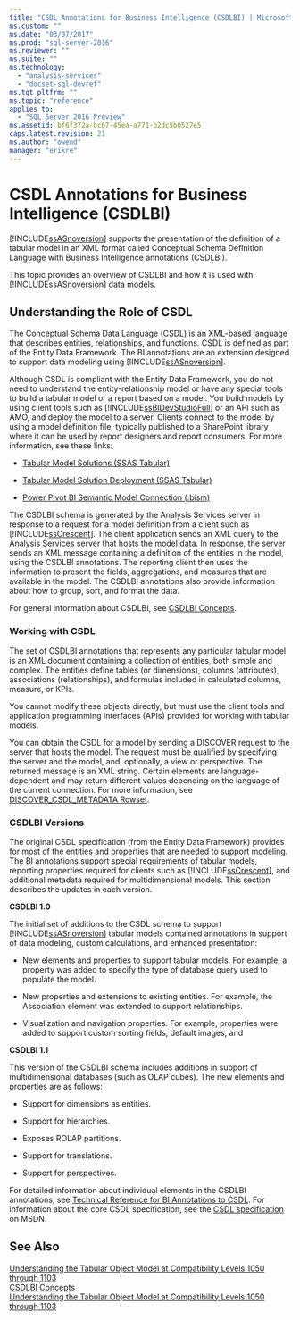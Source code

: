 ```yaml
---
title: "CSDL Annotations for Business Intelligence (CSDLBI) | Microsoft Docs"
ms.custom: ""
ms.date: "03/07/2017"
ms.prod: "sql-server-2016"
ms.reviewer: ""
ms.suite: ""
ms.technology: 
  - "analysis-services"
  - "docset-sql-devref"
ms.tgt_pltfrm: ""
ms.topic: "reference"
applies_to: 
  - "SQL Server 2016 Preview"
ms.assetid: bf6f372a-bc67-45ea-a771-b2dc5b0527e5
caps.latest.revision: 21
ms.author: "owend"
manager: "erikre"
---
```

# CSDL Annotations for Business Intelligence (CSDLBI)
  [!INCLUDE[ssASnoversion](../../analysis-services/includes/ssasnoversion-md.md)] supports the presentation of the definition of a tabular model in an XML format called Conceptual Schema Definition Language with Business Intelligence annotations (CSDLBI).  
  
 This topic provides an overview of CSDLBI and how it is used with [!INCLUDE[ssASnoversion](../../analysis-services/includes/ssasnoversion-md.md)] data models.  
  
## Understanding the Role of CSDL  
 The Conceptual Schema Data Language (CSDL) is an XML-based language that describes entities, relationships, and functions. CSDL is defined as part of the Entity Data Framework. The BI annotations are an extension designed to support data modeling using [!INCLUDE[ssASnoversion](../../analysis-services/includes/ssasnoversion-md.md)].  
  
 Although CSDL is compliant with the Entity Data Framework, you do not need to understand the entity-relationship model or have any special tools to build a tabular model or a report based on a model. You build models by using client tools such as [!INCLUDE[ssBIDevStudioFull](../../analysis-services/includes/ssbidevstudiofull-md.md)] or an API such as AMO, and deploy the model to a server. Clients connect to the model by using a model definition file, typically published to a SharePoint library where it can be used by report designers and report consumers. For more information, see these links:  
  
-   [Tabular Model Solutions &#40;SSAS Tabular&#41;](../../analysis-services/tabular-models/tabular-model-solutions-ssas-tabular.md)  
  
-   [Tabular Model Solution Deployment &#40;SSAS Tabular&#41;](../../analysis-services/tabular-models/tabular-model-solution-deployment-ssas-tabular.md)  
  
-   [Power Pivot BI Semantic Model Connection &#40;.bism&#41;](../../analysis-services/power-pivot-sharepoint/power-pivot-bi-semantic-model-connection-.bism.md)  
  
 The CSDLBI schema is generated by the Analysis Services server in response to a request for a model definition from a client such as [!INCLUDE[ssCrescent](../../analysis-services/includes/sscrescent-md.md)]. The client application sends an XML query to the Analysis Services server that hosts the model data. In response, the server sends an XML message containing a definition of the entities in the model, using the CSDLBI annotations. The reporting client then uses the information to present the fields, aggregations, and measures that are available in the model. The CSDLBI annotations also provide information about how to group, sort, and format the data.  
  
 For general information about CSDLBI, see [CSDLBI Concepts](../../analysis-services/tabular-model-programming-compatibility-levels-1050-1103/csdlbi-concepts.md).  
  
### Working with CSDL  
 The set of CSDLBI annotations that represents any particular tabular model is an XML document containing a collection of entities, both simple and complex. The entities define tables (or dimensions), columns (attributes), associations (relationships), and formulas included in calculated columns, measure, or KPIs.  
  
 You cannot modify these objects directly, but must use the client tools and application programming interfaces (APIs) provided for working with tabular models.  
  
 You can obtain the CSDL for a model by sending a DISCOVER request to the server that hosts the model. The request must be qualified by specifying the server and the model, and, optionally, a view or perspective. The returned message is an XML string. Certain elements are language-dependent and may return different values depending on the language of the current connection. For more information, see [DISCOVER_CSDL_METADATA Rowset](../../analysis-services/schema-rowsets/xml/discover-csdl-metadata-rowset.md).  
  
### CSDLBI Versions  
 The original CSDL specification (from the Entity Data Framework) provides for most of the entities and properties that are needed to support modeling. The BI annotations support special requirements of tabular models, reporting properties required for clients such as [!INCLUDE[ssCrescent](../../analysis-services/includes/sscrescent-md.md)], and additional metadata required for multidimensional models. This section describes the updates in each version.  
  
 **CSDLBI 1.0**  
  
 The initial set of additions to the CSDL schema to support [!INCLUDE[ssASnoversion](../../analysis-services/includes/ssasnoversion-md.md)] tabular models contained annotations in support of data modeling, custom calculations, and enhanced presentation:  
  
-   New elements and properties to support tabular models. For example, a property was added to specify the type of database query used to populate the model.  
  
-   New properties and extensions to existing entities.  For example, the Association element was extended to support relationships.  
  
-   Visualization and navigation properties. For example, properties were added to support custom sorting fields, default images, and  
  
 **CSDLBI 1.1**  
  
 This version of the CSDLBI schema includes additions in support of multidimensional databases (such as OLAP cubes). The new elements and properties are as follows:  
  
-   Support for dimensions as entities.  
  
-   Support for hierarchies.  
  
-   Exposes ROLAP partitions.  
  
-   Support for translations.  
  
-   Support for perspectives.  
  
 For detailed information about individual elements in the CSDLBI annotations, see [Technical Reference for BI Annotations to CSDL](../../analysis-services/tabular-model-programming-compatibility-levels-1050-1103/conceptual-schema-definition-language-csdl/technical-reference-for-bi-annotations-to-csdl.md). For information about the core CSDL specification, see the [CSDL specification](http://go.microsoft.com/fwlink/?LinkId=205855) on MSDN.  
  
## See Also  
 [Understanding the Tabular Object Model at Compatibility Levels 1050 through 1103](../Topic/Understanding%20the%20Tabular%20Object%20Model%20at%20Compatibility%20Levels%201050%20through%201103.md)   
 [CSDLBI Concepts](../../analysis-services/tabular-model-programming-compatibility-levels-1050-1103/csdlbi-concepts.md)   
 [Understanding the Tabular Object Model at Compatibility Levels 1050 through 1103](../Topic/Understanding%20the%20Tabular%20Object%20Model%20at%20Compatibility%20Levels%201050%20through%201103.md)  
  
  